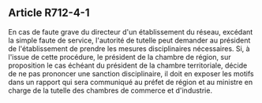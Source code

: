 Article R712-4-1
----
En cas de faute grave du directeur d'un établissement du réseau, excédant la
simple faute de service, l'autorité de tutelle peut demander au président de
l'établissement de prendre les mesures disciplinaires nécessaires. Si, à l'issue
de cette procédure, le président de la chambre de région, sur proposition le cas
échéant du président de la chambre territoriale, décide de ne pas prononcer une
sanction disciplinaire, il doit en exposer les motifs dans un rapport qui sera
communiqué au préfet de région et au ministre en charge de la tutelle des
chambres de commerce et d'industrie.
